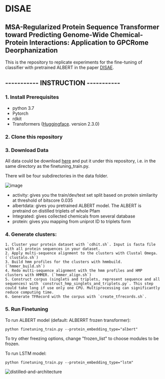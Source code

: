 # DISAE
## MSA-Regularized Protein Sequence Transformer toward Predicting Genome-Wide Chemical-Protein Interactions: Application to GPCRome Deorphanization




This is the repository to replicate experiments for the fine-tuning of classifier with pretrained ALBERT in the paper [DISAE](https://pubs.acs.org/doi/abs/10.1021/acs.jcim.0c01285).
## ----------- INSTRUCTION -----------
### 1. Install Prerequisites
- python 3.7
- Pytorch
- rdkit
- Transformers ([Huggingface](https://huggingface.co/transformers/). version 2.3.0)

### 2. Clone this repository

### 3. Download Data
All data could be download [here](https://zenodo.org/record/4892316#.YLcxR6hKiUk) and put it under this repository, i.e. in the same directory as the finetuning_train.py.

There will be four subdirectories in the data folder.

![image](https://user-images.githubusercontent.com/33879882/88445795-246b9a00-cdf3-11ea-9757-1afabd87dc39.png)

- activity: gives you the  train/dev/test set split based on protein similarity at threshold of bitscore 0.035
- albertdata: gives you pretrained ALBERT model. The ALBERT is pretraind on distilled triplets of whole Pfam
- Integrated: gives collected chemicals from several database
- protein: gives you mapping from uniprot ID to triplets form

### 4. Generate clusters:
    1. Cluster your protein dataset with `cdhit.sh`. Input is fasta file with all protein sequences in your dataset.
    2. Apply multi-sequence alignment to the clusters with Clustal Omega. (`clustalo.sh`)
    3. Build hmm profiles for the clusters with hmmbuild. (`hmmer_build.sh`)
    4. Redo multi-sequence alignment with the hmm profiles and HMP clusters with HMMER. (`hmmer_align.sh`)
    5. Construct corpus (singlets and triplets, represent sequence and all sequences) with `construct_hmp_singlets_and_triplets.py`. This step could take long if use only one CPU. Multiprocessing can significantly reduce computing time.
    6. Generate TFRecord with the corpus with `create_tfrecords.sh`.

### 5. Run Finetuning
To run ALBERT model (default: ALBERRT frozen transformer):
```
python finetuning_train.py --protein_embedding_type="albert"
```
To try other freezing options, change "frozen_list" to choose modules to be frozen.


To run LSTM model:
```
python finetuning_train.py --protein_embedding_type="lstm"
```


![distilled-and-architecture](https://user-images.githubusercontent.com/33879882/91499613-b9006680-e88f-11ea-8374-fe7ce529666a.png)

